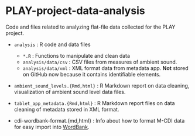 # PLAY-project-data-analysis
Code and files related to analyzing flat-file data collected for the PLAY project.

- `analysis` : R code and data files
	- `*.R` : Functions to manipulate and clean data 	
	- `analysis/data/csv` : CSV files from measures of ambient sound.
	- `analysis/data/xml` : XML format data from metadata app. **Not** stored on GitHub now because it contains identifiable elements.

- `ambient_sound_levels.{Rmd,html}` : R Markdown report on data cleaning, visualization of ambient sound level data files.
- `tablet_app_metadata.{Rmd,html}` : R Markdown report files on data cleaning of metadata stored in XML format.
- cdi-wordbank-format.{md,html} : Info about how to format M-CDI data for easy import into [WordBank](http://wordbank.stanford.edu).